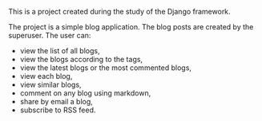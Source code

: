 This is a project created during the study of the Django framework.

The project is a simple blog application. The blog posts are created by the superuser. The user can:
- view the list of all blogs,
- view the blogs according to the tags,
- view the latest blogs or the most commented blogs,
- view each blog,
- view similar blogs,
- comment on any blog using markdown,
- share by email a blog,
- subscribe to RSS feed.
